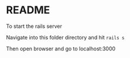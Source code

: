 # README




To start the rails server 

Navigate into this folder directory and hit `rails s`

Then open browser and go to localhost:3000





